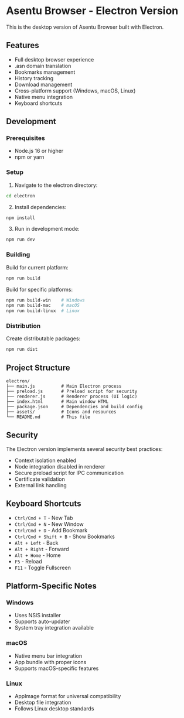 # Asentu Browser - Electron Version

This is the desktop version of Asentu Browser built with Electron.

## Features

- Full desktop browser experience
- .asn domain translation
- Bookmarks management
- History tracking
- Download management
- Cross-platform support (Windows, macOS, Linux)
- Native menu integration
- Keyboard shortcuts

## Development

### Prerequisites

- Node.js 16 or higher
- npm or yarn

### Setup

1. Navigate to the electron directory:
```bash
cd electron
```

2. Install dependencies:
```bash
npm install
```

3. Run in development mode:
```bash
npm run dev
```

### Building

Build for current platform:
```bash
npm run build
```

Build for specific platforms:
```bash
npm run build-win    # Windows
npm run build-mac    # macOS
npm run build-linux  # Linux
```

### Distribution

Create distributable packages:
```bash
npm run dist
```

## Project Structure

```
electron/
├── main.js          # Main Electron process
├── preload.js       # Preload script for security
├── renderer.js      # Renderer process (UI logic)
├── index.html       # Main window HTML
├── package.json     # Dependencies and build config
├── assets/          # Icons and resources
└── README.md        # This file
```

## Security

The Electron version implements several security best practices:

- Context isolation enabled
- Node integration disabled in renderer
- Secure preload script for IPC communication
- Certificate validation
- External link handling

## Keyboard Shortcuts

- `Ctrl/Cmd + T` - New Tab
- `Ctrl/Cmd + N` - New Window
- `Ctrl/Cmd + D` - Add Bookmark
- `Ctrl/Cmd + Shift + B` - Show Bookmarks
- `Alt + Left` - Back
- `Alt + Right` - Forward
- `Alt + Home` - Home
- `F5` - Reload
- `F11` - Toggle Fullscreen

## Platform-Specific Notes

### Windows
- Uses NSIS installer
- Supports auto-updater
- System tray integration available

### macOS
- Native menu bar integration
- App bundle with proper icons
- Supports macOS-specific features

### Linux
- AppImage format for universal compatibility
- Desktop file integration
- Follows Linux desktop standards